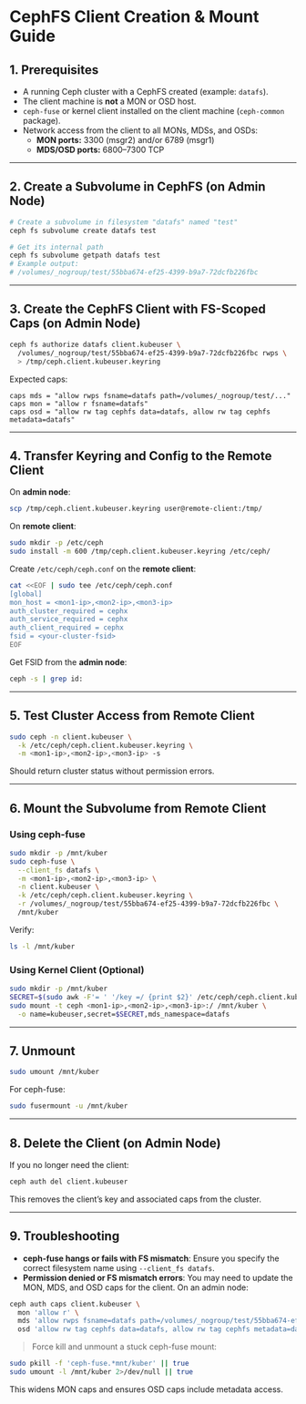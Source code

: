 # CephFS Client Creation & Mount Guide

## 1. Prerequisites
- A running Ceph cluster with a CephFS created (example: `datafs`).
- The client machine is **not** a MON or OSD host.
- `ceph-fuse` or kernel client installed on the client machine (`ceph-common` package).
- Network access from the client to all MONs, MDSs, and OSDs:
  - **MON ports:** 3300 (msgr2) and/or 6789 (msgr1)
  - **MDS/OSD ports:** 6800–7300 TCP

---

## 2. Create a Subvolume in CephFS (on Admin Node)
```bash
# Create a subvolume in filesystem "datafs" named "test"
ceph fs subvolume create datafs test

# Get its internal path
ceph fs subvolume getpath datafs test
# Example output:
# /volumes/_nogroup/test/55bba674-ef25-4399-b9a7-72dcfb226fbc
```

---

## 3. Create the CephFS Client with FS-Scoped Caps (on Admin Node)
```bash
ceph fs authorize datafs client.kubeuser \
  /volumes/_nogroup/test/55bba674-ef25-4399-b9a7-72dcfb226fbc rwps \
  > /tmp/ceph.client.kubeuser.keyring
```

Expected caps:
```
caps mds = "allow rwps fsname=datafs path=/volumes/_nogroup/test/..."
caps mon = "allow r fsname=datafs"
caps osd = "allow rw tag cephfs data=datafs, allow rw tag cephfs metadata=datafs"
```

---

## 4. Transfer Keyring and Config to the Remote Client
On **admin node**:
```bash
scp /tmp/ceph.client.kubeuser.keyring user@remote-client:/tmp/
```

On **remote client**:
```bash
sudo mkdir -p /etc/ceph
sudo install -m 600 /tmp/ceph.client.kubeuser.keyring /etc/ceph/
```

Create `/etc/ceph/ceph.conf` on the **remote client**:
```bash
cat <<EOF | sudo tee /etc/ceph/ceph.conf
[global]
mon_host = <mon1-ip>,<mon2-ip>,<mon3-ip>
auth_cluster_required = cephx
auth_service_required = cephx
auth_client_required = cephx
fsid = <your-cluster-fsid>
EOF
```
Get FSID from the **admin node**:
```bash
ceph -s | grep id:
```

---

## 5. Test Cluster Access from Remote Client
```bash
sudo ceph -n client.kubeuser \
  -k /etc/ceph/ceph.client.kubeuser.keyring \
  -m <mon1-ip>,<mon2-ip>,<mon3-ip> -s
```
Should return cluster status without permission errors.

---

## 6. Mount the Subvolume from Remote Client
### Using ceph-fuse
```bash
sudo mkdir -p /mnt/kuber
sudo ceph-fuse \
  --client_fs datafs \
  -m <mon1-ip>,<mon2-ip>,<mon3-ip> \
  -n client.kubeuser \
  -k /etc/ceph/ceph.client.kubeuser.keyring \
  -r /volumes/_nogroup/test/55bba674-ef25-4399-b9a7-72dcfb226fbc \
  /mnt/kuber
```
Verify:
```bash
ls -l /mnt/kuber
```

### Using Kernel Client (Optional)
```bash
sudo mkdir -p /mnt/kuber
SECRET=$(sudo awk -F'= ' '/key =/ {print $2}' /etc/ceph/ceph.client.kubeuser.keyring)
sudo mount -t ceph <mon1-ip>,<mon2-ip>,<mon3-ip>:/ /mnt/kuber \
  -o name=kubeuser,secret=$SECRET,mds_namespace=datafs
```

---

## 7. Unmount
```bash
sudo umount /mnt/kuber
```
For ceph-fuse:
```bash
sudo fusermount -u /mnt/kuber
```

---

## 8. Delete the Client (on Admin Node)
If you no longer need the client:
```bash
ceph auth del client.kubeuser
```
This removes the client’s key and associated caps from the cluster.

---

## 9. Troubleshooting
- **ceph-fuse hangs or fails with FS mismatch**: Ensure you specify the correct filesystem name using `--client_fs datafs`.
- **Permission denied or FS mismatch errors**: You may need to update the MON, MDS, and OSD caps for the client. On an admin node:
```bash
ceph auth caps client.kubeuser \
  mon 'allow r' \
  mds 'allow rwps fsname=datafs path=/volumes/_nogroup/test/55bba674-ef25-4399-b9a7-72dcfb226fbc' \
  osd 'allow rw tag cephfs data=datafs, allow rw tag cephfs metadata=datafs'
```
> Force kill and unmount a stuck ceph-fuse mount:
```bash
sudo pkill -f 'ceph-fuse.*mnt/kuber' || true
sudo umount -l /mnt/kuber 2>/dev/null || true
```
This widens MON caps and ensures OSD caps include metadata access.

